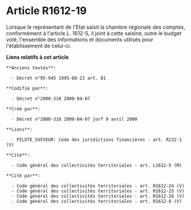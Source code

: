 # Article R1612-19

Lorsque le représentant de l'Etat saisit la chambre régionale des comptes, conformément à l'article L. 1612-5, il joint à
cette saisine, outre le budget voté, l'ensemble des informations et documents utilisés pour l'établissement de celui-ci.

**Liens relatifs à cet article**

	**Anciens textes**:

	  - Décret n°95-945 1995-08-23 art. 81

	**Codifié par**:

	  - Décret n°2000-318 2000-04-07

	**Créé par**:

	  - Décret n°2000-318 2000-04-07 jorf 9 avril 2000

	**Liens**:

	  - PILOTE_SUIVEUR: Code des juridictions financières - art. R232-1 (V)

	**Cite**:

	  - Code général des collectivités territoriales - art. L1612-5 (M)

	**Cité par**:

	  - Code général des collectivités territoriales - art. R1612-24 (V)
	  - Code général des collectivités territoriales - art. R1612-25 (V)
	  - Code général des collectivités territoriales - art. R1612-26 (V)
	  - Code général des collectivités territoriales - art. R1612-8 (V)
